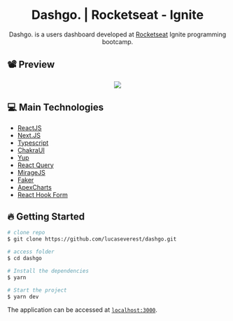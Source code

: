 <h1 align="center"> Dashgo. | Rocketseat - Ignite </h1>

<p align="center"> Dashgo. is a users dashboard developed at <a href="https://www.rocketseat.com.br/">Rocketseat</a> Ignite programming bootcamp.</p>

## 📽 Preview

<div align="center">
  <img src=".github/preview-dashgo.gif">
</div>

## 💻 Main Technologies

- [ReactJS](https://reactjs.org/)
- [Next.JS](https://nextjs.org/)
- [Typescript](https://www.typescriptlang.org/)
- [ChakraUI](https://chakra-ui.com/)
- [Yup](https://www.npmjs.com/package/yup)
- [React Query](https://react-query.tanstack.com/)
- [MirageJS](https://miragejs.com/)
- [Faker](https://fakerjs.dev/)
- [ApexCharts](https://apexcharts.com/)
- [React Hook Form](https://react-hook-form.com/)

## 🔥 Getting Started

```sh
# clone repo
$ git clone https://github.com/lucaseverest/dashgo.git

# access folder
$ cd dashgo

# Install the dependencies
$ yarn

# Start the project
$ yarn dev
```

The application can be accessed at [`localhost:3000`](http://localhost:3000).
